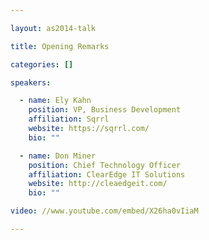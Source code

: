 ```yaml
---

layout: as2014-talk

title: Opening Remarks

categories: []

speakers:

  - name: Ely Kahn
    position: VP, Business Development
    affiliation: Sqrrl
    website: https://sqrrl.com/
    bio: ""

  - name: Don Miner
    position: Chief Technology Officer
    affiliation: ClearEdge IT Solutions
    website: http://cleaedgeit.com/
    bio: ""

video: //www.youtube.com/embed/X26ha0vIiaM

---
```


